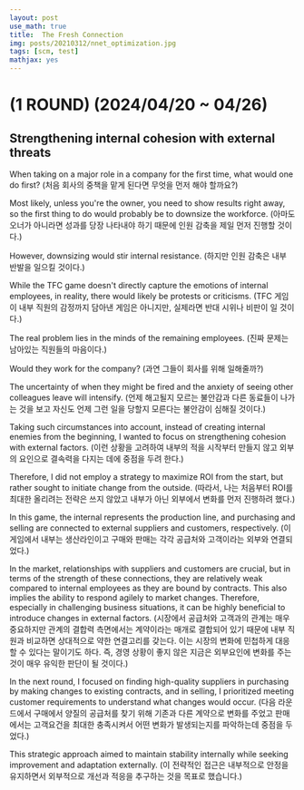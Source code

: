 ```yaml
---
layout: post
use_math: true
title:  The Fresh Connection
img: posts/20210312/nnet_optimization.jpg
tags: [scm, test]
mathjax: yes 
---
```


# (1 ROUND) (2024/04/20 ~ 04/26)

## Strengthening internal cohesion with external threats

When taking on a major role in a company for the first time, what would one do first?
(처음 회사의 중책을 맡게 된다면 무엇을 먼저 해야 할까요?)

Most likely, unless you're the owner, you need to show results right away, so the first thing to do would probably be to downsize the workforce.
(아마도 오너가 아니라면 성과를 당장 나타내야 하기 때문에 인원 감축을 제일 먼저 진행할 것이다.)

However, downsizing would stir internal resistance.
(하지만 인원 감축은 내부 반발을 일으킬 것이다.)

While the TFC game doesn't directly capture the emotions of internal employees, in reality, there would likely be protests or criticisms.
(TFC 게임이 내부 직원의 감정까지 담아낸 게임은 아니지만, 실제라면 반대 시위나 비판이 일 것이다.)

The real problem lies in the minds of the remaining employees.
(진짜 문제는 남아있는 직원들의 마음이다.)

Would they work for the company?
(과연 그들이 회사를 위해 일해줄까?)

The uncertainty of when they might be fired and the anxiety of seeing other colleagues leave will intensify.
(언제 해고될지 모르는 불안감과 다른 동료들이 나가는 것을 보고 자신도 언제 그런 일을 당할지 모른다는 불안감이 심해질 것이다.)

Taking such circumstances into account, instead of creating internal enemies from the beginning, I wanted to focus on strengthening cohesion with external factors.
(이런 상황을 고려하여 내부의 적을 시작부터 만들지 않고 외부의 요인으로 결속력을 다지는 데에 중점을 두려 한다.)

Therefore, I did not employ a strategy to maximize ROI from the start, but rather sought to initiate change from the outside.
(따라서, 나는 처음부터 ROI를 최대한 올리려는 전략은 쓰지 않았고 내부가 아닌 외부에서 변화를 먼저 진행하려 했다.)

In this game, the internal represents the production line, and purchasing and selling are connected to external suppliers and customers, respectively.
(이 게임에서 내부는 생산라인이고 구매와 판매는 각각 공급처와 고객이라는 외부와 연결되었다.)

In the market, relationships with suppliers and customers are crucial, but in terms of the strength of these connections, they are relatively weak compared to internal employees as they are bound by contracts. This also implies the ability to respond agilely to market changes. Therefore, especially in challenging business situations, it can be highly beneficial to introduce changes in external factors.
(시장에서 공급처와 고객과의 관계는 매우 중요하지만 관계의 결합력 측면에서는 계약이라는 매개로 결합되어 있기 때문에 내부 직원과 비교하면 상대적으로 약한 연결고리를 갖는다. 이는 시장의 변화에 민첩하게 대응할 수 있다는 말이기도 하다. 즉, 경영 상황이 좋지 않은 지금은 외부요인에 변화를 주는것이 매우 유익한 판단이 될 것이다.)

In the next round, I focused on finding high-quality suppliers in purchasing by making changes to existing contracts, and in selling, I prioritized meeting customer requirements to understand what changes would occur.
(다음 라운드에서 구매에서 양질의 공급처를 찾기 위해 기존과 다른 계약으로 변화를 주었고 판매에서는 고객요건을 최대한 충족시켜서 어떤 변화가 발생되는지를 파악하는데 중점을 두었다.)

This strategic approach aimed to maintain stability internally while seeking improvement and adaptation externally.
(이 전략적인 접근은 내부적으로 안정을 유지하면서 외부적으로 개선과 적응을 추구하는 것을 목표로 했습니다.)
